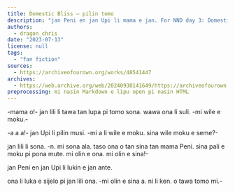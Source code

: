 ```yaml
---
title: Domestic Bliss — pilin tomo
description: "jan Peni en jan Upi li mama e jan. For NND day 3: Domestic Bliss"
authors:
  - dragon_chris
date: "2023-07-13"
license: null
tags:
  - "fan fiction"
sources:
  - https://archiveofourown.org/works/48541447
archives:
  - https://web.archive.org/web/20240930141649/https://archiveofourown.org/works/48541447
preprocessing: mi nasin Markdown e lipu open pi nasin HTML
---
```


-mama o!- jan lili li tawa tan lupa pi tomo sona. wawa ona li suli. -mi wile e moku.-

-a a a!- jan Upi li pilin musi. -mi a li wile e moku. sina wile moku e seme?-

jan lili li sona. -n. mi sona ala. taso ona o tan sina tan mama Peni. sina pali e moku pi pona mute. mi olin e ona. mi olin e sina!-

jan Peni en jan Upi li lukin e jan ante.

ona li luka e sijelo pi jan lili ona. -mi olin e sina a. ni li ken. o tawa tomo mi.-
